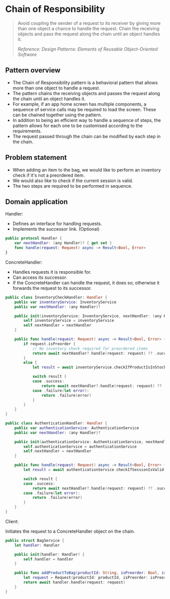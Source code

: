 <br />

# Chain of Responsibility

> Avoid coupling the sender of a request to its receiver by giving more than one object a chance to handle the request. Chain the receiving objects and pass the request along the chain until an object handles it.
>
> _Reference: Design Patterns: Elements of Reusable Object-Oriented Software_

## Pattern overview

- The Chain of Responsibility pattern is a behavioral pattern that allows more than one object to handle a request.
- The pattern chains the receiving objects and passes the request along the chain until an object handles it.
- For example, if an app home screen has multiple components, a sequence of service calls may be required to load the screen. These can be chained together using the pattern.
- In addition to being an efficient way to handle a sequence of steps, the pattern allows for each one to be customised according to the requirements.
- The request passed through the chain can be modified by each step in the chain.

## Problem statement

- When adding an item to the bag, we would like to perform an inventory check if it's not a preordered item.
- We would also like to check if the current session is valid.
- The two steps are required to be performed in sequence.

## Domain application

Handler:

- Defines an interface for handling requests.
- Implements the successor link. (Optional)

```swift
public protocol Handler {
    var nextHandler: (any Handler)? { get set }
    func handle(request: Request) async -> Result<Bool, Error>
}
```

ConcreteHandler:

- Handles requests it is responsible for.
- Can access its successor.
- If the ConcreteHandler can handle the request, it does so; otherwise it forwards the request to its successor.

```swift
public class InventoryCheckHandler: Handler {
    public var inventoryService: InventoryService
    public var nextHandler: (any Handler)?

    public init(inventoryService: InventoryService, nextHandler: (any Handler)?) {
        self.inventoryService = inventoryService
        self.nextHandler = nextHandler
    }

    public func handle(request: Request) async -> Result<Bool, Error> {
        if request.isPreorder {
            // No inventory check required for preordered items
            return await nextHandler?.handle(request: request) ?? .success(true)
        }
        else {
            let result = await inventoryService.checkIfProductIsInStock(productId: request.productId)

            switch result {
            case .success:
                return await nextHandler?.handle(request: request) ?? .success(true)
            case .failure(let error):
                return .failure(error)
            }
        }
    }
}
```

```swift
public class AuthenticationHandler: Handler {
    public var authenticationService: AuthenticationService
    public var nextHandler: (any Handler)?

    public init(authenticationService: AuthenticationService, nextHandler: (any Handler)?) {
        self.authenticationService = authenticationService
        self.nextHandler = nextHandler
    }

    public func handle(request: Request) async -> Result<Bool, Error> {
        let result = await authenticationService.checkIfSessionIsValid()

        switch result {
        case .success:
            return await nextHandler?.handle(request: request) ?? .success(true)
        case .failure(let error):
            return .failure(error)
        }
    }
}
```

Client:

Initiates the request to a ConcreteHandler object on the chain.

```swift
public struct BagService {
    let handler: Handler

    public init(handler: Handler) {
        self.handler = handler
    }

    public func addProductToBag(productId: String, isPreorder: Bool, isAuthenticated: Bool) async -> Result<Bool, Error> {
        let request = Request(productId: productId, isPreorder: isPreorder, isAuthenticated: isAuthenticated)
        return await handler.handle(request: request)
    }
}
```
